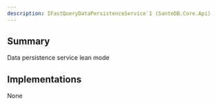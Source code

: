 ```yaml
---
description: IFastQueryDataPersistenceService`1 (SanteDB.Core.Api)
---
```


## Summary
Data persistence service lean mode

## Implementations

None

